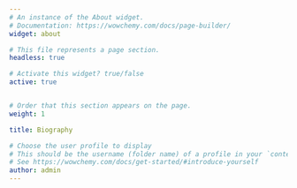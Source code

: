 ```yaml
---
# An instance of the About widget.
# Documentation: https://wowchemy.com/docs/page-builder/
widget: about

# This file represents a page section.
headless: true

# Activate this widget? true/false
active: true


# Order that this section appears on the page.
weight: 1

title: Biography 

# Choose the user profile to display
# This should be the username (folder name) of a profile in your `content/authors/` folder.
# See https://wowchemy.com/docs/get-started/#introduce-yourself
author: admin
---
```


